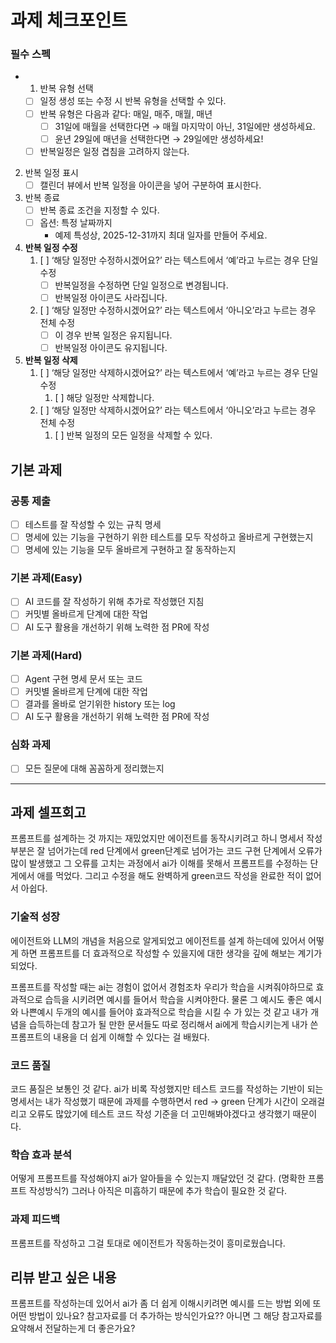 # 과제 체크포인트

### 필수 스펙

- 1. 반복 유형 선택
  - [ ] 일정 생성 또는 수정 시 반복 유형을 선택할 수 있다.
  - [ ] 반복 유형은 다음과 같다: 매일, 매주, 매월, 매년
    - [ ] 31일에 매월을 선택한다면 → 매월 마지막이 아닌, 31일에만 생성하세요.
    - [ ] 윤년 29일에 매년을 선택한다면 → 29일에만 생성하세요!
  - [ ] 반복일정은 일정 겹침을 고려하지 않는다.

2. 반복 일정 표시
   - [ ] 캘린더 뷰에서 반복 일정을 아이콘을 넣어 구분하여 표시한다.
3. 반복 종료
   - [ ] 반복 종료 조건을 지정할 수 있다.
   - [ ] 옵션: 특정 날짜까지
     - 예제 특성상, 2025-12-31까지 최대 일자를 만들어 주세요.
4. **반복 일정 수정**
   1. [ ] ‘해당 일정만 수정하시겠어요?’ 라는 텍스트에서 ‘예’라고 누르는 경우 단일 수정
      - [ ] 반복일정을 수정하면 단일 일정으로 변경됩니다.
      - [ ] 반복일정 아이콘도 사라집니다.
   2. [ ] ‘해당 일정만 수정하시겠어요?’ 라는 텍스트에서 ‘아니오’라고 누르는 경우 전체 수정
      - [ ] 이 경우 반복 일정은 유지됩니다.
      - [ ] 반복일정 아이콘도 유지됩니다.
5. **반복 일정 삭제**
   1. [ ] ‘해당 일정만 삭제하시겠어요?’ 라는 텍스트에서 ‘예’라고 누르는 경우 단일 수정
      1. [ ] 해당 일정만 삭제합니다.
   2. [ ] ‘해당 일정만 삭제하시겠어요?’ 라는 텍스트에서 ‘아니오’라고 누르는 경우 전체 수정
      1. [ ] 반복 일정의 모든 일정을 삭제할 수 있다.

## 기본 과제

### 공통 제출

- [ ] 테스트를 잘 작성할 수 있는 규칙 명세
- [ ] 명세에 있는 기능을 구현하기 위한 테스트를 모두 작성하고 올바르게 구현했는지
- [ ] 명세에 있는 기능을 모두 올바르게 구현하고 잘 동작하는지

### 기본 과제(Easy)

- [ ] AI 코드를 잘 작성하기 위해 추가로 작성했던 지침
- [ ] 커밋별 올바르게 단계에 대한 작업
- [ ] AI 도구 활용을 개선하기 위해 노력한 점 PR에 작성

### 기본 과제(Hard)

- [ ] Agent 구현 명세 문서 또는 코드
- [ ] 커밋별 올바르게 단계에 대한 작업
- [ ] 결과를 올바로 얻기위한 history 또는 log
- [ ] AI 도구 활용을 개선하기 위해 노력한 점 PR에 작성

### 심화 과제

- [ ] 모든 질문에 대해 꼼꼼하게 정리했는지

---

## 과제 셀프회고

프롬프트를 설계하는 것 까지는 재밌었지만 에이전트를 동작시키려고 하니 명세서 작성 부분은 잘 넘어가는데 red 단계에서 green단계로 넘어가는 코드 구현 단계에서 오류가 많이 발생했고 그 오류를 고치는 과정에서 ai가 이해를 못해서 프롬프트를 수정하는 단게에서 애를 먹었다. 그리고 수정을 해도 완벽하게 green코드 작성을 완료한 적이 없어서 아쉽다. 

### 기술적 성장

에이전트와 LLM의 개념을 처음으로 알게되었고 에이전트를 설계 하는데에 있어서 어떻게 하면 프롬프트를 더 효과적으로 작성할 수 있을지에 대한 생각을 깊에 해보는 계기가 되었다.

프롬프트를 작성할 때는 ai는 경험이 없어서 경험조차 우리가 학습을 시켜줘야하므로 효과적으로 습득을 시키려면 예시를 들어서 학습을 시켜야한다. 물론 그 예시도 좋은 예시와 나쁜예시 두개의 예시를 들어야 효과적으로 학습을 시킬 수 가 있는 것 같고 내가 개념을 습득하는데 참고가 될 만한 문서들도 따로 정리해서 ai에게 학습시키는게 내가 쓴 프롬프트의 내용을 더 쉽게 이해할 수 있다는 걸 배웠다.


### 코드 품질

코드 품질은 보통인 것 같다. ai가 비록 작성했지만 테스트 코드를 작성하는 기반이 되는 명세서는 내가 작성했기 때문에 과제를 수행하면서 red -> green 단계가 시간이 오래걸리고 오류도 많았기에 테스트 코드 작성 기준을 더 고민해봐야겠다고 생각했기 때문이다.


### 학습 효과 분석

어떻게 프롬프트를 작성해야지 ai가 알아들을 수 있는지 깨달았던 것 같다.
(명확한 프롬프트 작성방식?) 그러나 아직은 미흡하기 때문에 추가 학습이 필요한 것 같다.


### 과제 피드백

프롬프트를 작성하고 그걸 토대로 에이전트가 작동하는것이 흥미로웠습니다. 


## 리뷰 받고 싶은 내용
프롬프트를 작성하는데 있어서 ai가 좀 더 쉽게 이해시키려면 예시를 드는 방법 외에 또 어떤 방법이 있나요?
참고자료를 더 추가하는 방식인가요?? 아니면 그 해당 참고자료를 요약해서 전달하는게 더 좋은가요?


